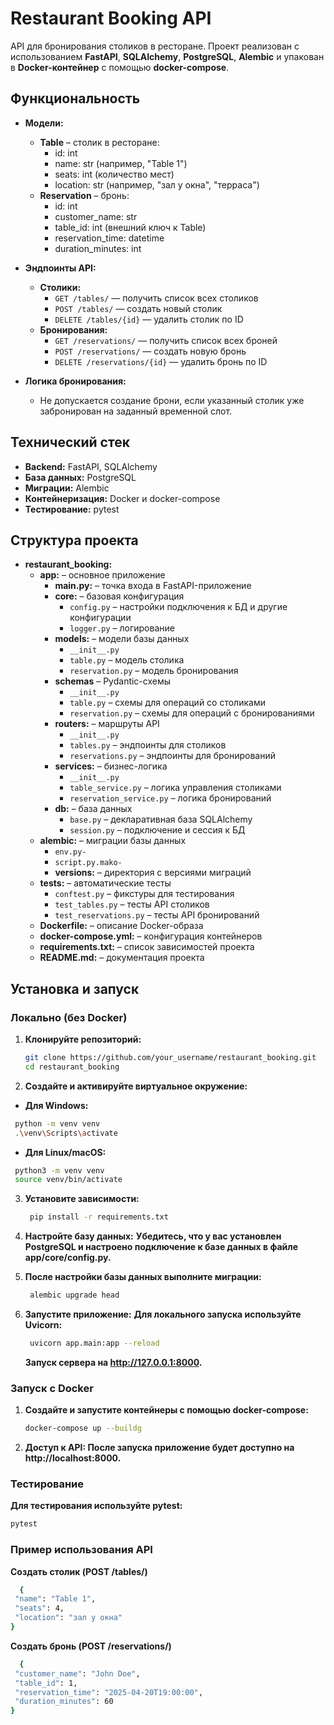 ﻿# Restaurant Booking API

API для бронирования столиков в ресторане. Проект реализован с использованием **FastAPI**, **SQLAlchemy**, **PostgreSQL**, **Alembic** и упакован в **Docker-контейнер** с помощью **docker-compose**.

## Функциональность

- **Модели:**
  - **Table** – столик в ресторане:
    - id: int
    - name: str (например, "Table 1")
    - seats: int (количество мест)
    - location: str (например, "зал у окна", "терраса")
  - **Reservation** – бронь:
    - id: int
    - customer_name: str
    - table_id: int (внешний ключ к Table)
    - reservation_time: datetime
    - duration_minutes: int


- **Эндпоинты API:**
  - **Столики:**
    - `GET /tables/` — получить список всех столиков
    - `POST /tables/` — создать новый столик
    - `DELETE /tables/{id}` — удалить столик по ID
  - **Бронирования:**
    - `GET /reservations/` — получить список всех броней
    - `POST /reservations/` — создать новую бронь
    - `DELETE /reservations/{id}` — удалить бронь по ID


- **Логика бронирования:**
  - Не допускается создание брони, если указанный столик уже забронирован на заданный временной слот.

## Технический стек

- **Backend:** FastAPI, SQLAlchemy 
- **База данных:** PostgreSQL  
- **Миграции:** Alembic  
- **Контейнеризация:** Docker и docker-compose  
- **Тестирование:** pytest

## Структура проекта

- **restaurant_booking:**
  - **app:** – основное приложение
    - **main.py:** – точка входа в FastAPI-приложение
    - **core:** – базовая конфигурация
      - `config.py` – настройки подключения к БД и другие конфигурации
      - `logger.py` – логирование
    - **models:** – модели базы данных
      - `__init__.py`
      - `table.py` – модель столика
      - `reservation.py` – модель бронирования
    - **schemas** – Pydantic-схемы
      - `__init__.py`
      - `table.py` – схемы для операций со столиками
      - `reservation.py` – схемы для операций с бронированиями
    - **routers:** – маршруты API
      - `__init__.py`
      - `tables.py` – эндпоинты для столиков
      - `reservations.py` – эндпоинты для бронирований
    - **services:** – бизнес-логика
      - `__init__.py`
      - `table_service.py` – логика управления столиками
      - `reservation_service.py` – логика бронирований
    - **db:** – база данных
      - `base.py` – декларативная база SQLAlchemy
      - `session.py` – подключение и сессия к БД
  - **alembic:** – миграции базы данных
    - `env.py- `
    - `script.py.mako- `
    - **versions:** – директория с версиями миграций
  - **tests:** – автоматические тесты
    - `conftest.py` – фикстуры для тестирования
    - `test_tables.py` – тесты API столиков
    - `test_reservations.py` – тесты API бронирований
  - **Dockerfile:** – описание Docker-образа
  - **docker-compose.yml:** – конфигурация контейнеров
  - **requirements.txt:** – список зависимостей проекта
  - **README.md:** – документация проекта

## Установка и запуск

### Локально (без Docker)

1. **Клонируйте репозиторий:**
   ```bash
   git clone https://github.com/your_username/restaurant_booking.git
   cd restaurant_booking
   ```
2. **Создайте и активируйте виртуальное окружение:**
  - **Для Windows:**
   ```bash
    python -m venv venv
    .\venv\Scripts\activate 
   ```
  - **Для Linux/macOS:**
   ```bash
    python3 -m venv venv
    source venv/bin/activate 
   ```
3. **Установите зависимости:**
   ```bash
    pip install -r requirements.txt 
   ```
4. **Настройте базу данных:**
   **Убедитесь, что у вас установлен PostgreSQL и настроено подключение к базе данных в файле app/core/config.py.**


5. **После настройки базы данных выполните миграции:**
   ```bash
    alembic upgrade head 
   ```
   
6. **Запустите приложение:** **Для локального запуска используйте Uvicorn:**
   ```bash
    uvicorn app.main:app --reload 
   ```
   **Запуск сервера на http://127.0.0.1:8000.**

### Запуск с Docker

1. **Создайте и запустите контейнеры с помощью docker-compose:**
   ```bash
   docker-compose up --buildg
   ```
2. **Доступ к API: После запуска приложение будет доступно на http://localhost:8000.**

### Тестирование

**Для тестирования используйте pytest:**
   ```bash
   pytest
   ```

### Пример использования API

**Создать столик (POST /tables/)**
 ```bash
   {
  "name": "Table 1",
  "seats": 4,
  "location": "зал у окна"
}
   ```

**Создать бронь (POST /reservations/)**
 ```bash
   {
  "customer_name": "John Doe",
  "table_id": 1,
  "reservation_time": "2025-04-20T19:00:00",
  "duration_minutes": 60
}
   ```
